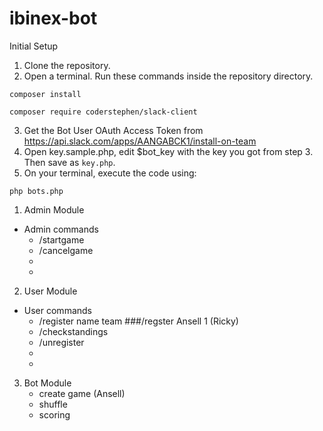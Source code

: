 # ibinex-bot

Initial Setup
1. Clone the repository.
2. Open a terminal. Run these commands inside the repository directory.
```
composer install
```
```
composer require coderstephen/slack-client
```
3. Get the Bot User OAuth Access Token from https://api.slack.com/apps/AANGABCK1/install-on-team
4. Open key.sample.php, edit $bot_key with the key you got from step 3. Then save as `key.php`.
5. On your terminal, execute the code using:
```
php bots.php
```

1. Admin Module
  - Admin commands
    + /startgame 
    + /cancelgame 
    +
    +
    
2. User Module
  - User commands
    + /register name team ###/regster Ansell 1  (Ricky)  
    + /checkstandings
    + /unregister
    +
    +
    
    
3. Bot Module
    + create game (Ansell)
    + shuffle
    + scoring
    
